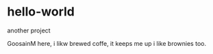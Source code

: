 # hello-world
another project

GoosainM here, i likw brewed coffe, it keeps me up
i like brownies too.
